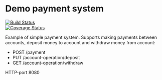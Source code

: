 # Demo payment system #
[![Build Status](https://travis-ci.org/AnkBurov/demo-payment-system.svg?branch=master)](https://travis-ci.org/AnkBurov/demo-payment-system)  
[![Coverage Status](https://coveralls.io/repos/github/AnkBurov/demo-payment-system/badge.svg?branch=master)](https://coveralls.io/github/AnkBurov/demo-payment-system?branch=master)

Example of simple payment system. Supports making payments between accounts, deposit money to account and withdraw money from account:
* POST /payment
* PUT /account-operation/deposit
* GET /account-operation/withdraw

HTTP-port 8080